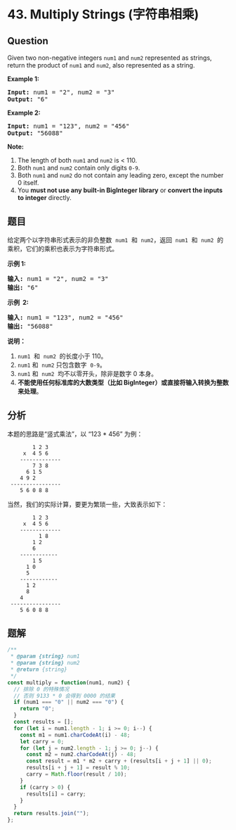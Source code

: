 # 43. Multiply Strings (字符串相乘)

## Question

Given two non-negative integers `num1` and `num2` represented as strings, return the product of `num1` and `num2`, also represented as a string.

**Example 1:**

<pre><strong>Input:</strong> num1 = "2", num2 = "3"
<strong>Output:</strong> "6"</pre>

**Example 2:**

<pre><strong>Input:</strong> num1 = "123", num2 = "456"
<strong>Output:</strong> "56088"
</pre>

**Note:**

1.  The length of both `num1` and `num2` is < 110.
2.  Both `num1` and `num2` contain only digits `0-9`.
3.  Both `num1` and `num2` do not contain any leading zero, except the number 0 itself.
4.  You **must not use any built-in BigInteger library** or **convert the inputs to integer** directly.

## 题目

给定两个以字符串形式表示的非负整数  `num1`  和  `num2`，返回  `num1`  和  `num2`  的乘积，它们的乘积也表示为字符串形式。

**示例 1:**

<pre><strong>输入:</strong> num1 = "2", num2 = "3"
<strong>输出:</strong> "6"</pre>

**示例  2:**

<pre><strong>输入:</strong> num1 = "123", num2 = "456"
<strong>输出:</strong> "56088"</pre>

**说明：**

1.  `num1`  和  `num2`  的长度小于 110。
2.  `num1` 和  `num2` 只包含数字  `0-9`。
3.  `num1` 和  `num2`  均不以零开头，除非是数字 0 本身。
4.  **不能使用任何标准库的大数类型（比如 BigInteger）**或**直接将输入转换为整数来处理**。

## 分析

本题的思路是“竖式乘法”，以 “123 \* 456” 为例：

```
        1 2 3
     x  4 5 6
    -------------
        7 3 8
      6 1 5
    4 9 2
 ----------------
    5 6 0 8 8
```

当然，我们的实际计算，要更为繁琐一些，大致表示如下：

```
        1 2 3
     x  4 5 6
    -------------
          1 8
        1 2
        6
    ------------
        1 5
      1 0
      5
    ------------
      1 2
      8
    4
 ----------------
    5 6 0 8 8
```

## 题解

```javascript
/**
 * @param {string} num1
 * @param {string} num2
 * @return {string}
 */
const multiply = function(num1, num2) {
  // 排除 0 的特殊情况
  // 否则 9133 * 0 会得到 0000 的结果
  if (num1 === "0" || num2 === "0") {
    return "0";
  }
  const results = [];
  for (let i = num1.length - 1; i >= 0; i--) {
    const m1 = num1.charCodeAt(i) - 48;
    let carry = 0;
    for (let j = num2.length - 1; j >= 0; j--) {
      const m2 = num2.charCodeAt(j) - 48;
      const result = m1 * m2 + carry + (results[i + j + 1] || 0);
      results[i + j + 1] = result % 10;
      carry = Math.floor(result / 10);
    }
    if (carry > 0) {
      results[i] = carry;
    }
  }
  return results.join("");
};
```
